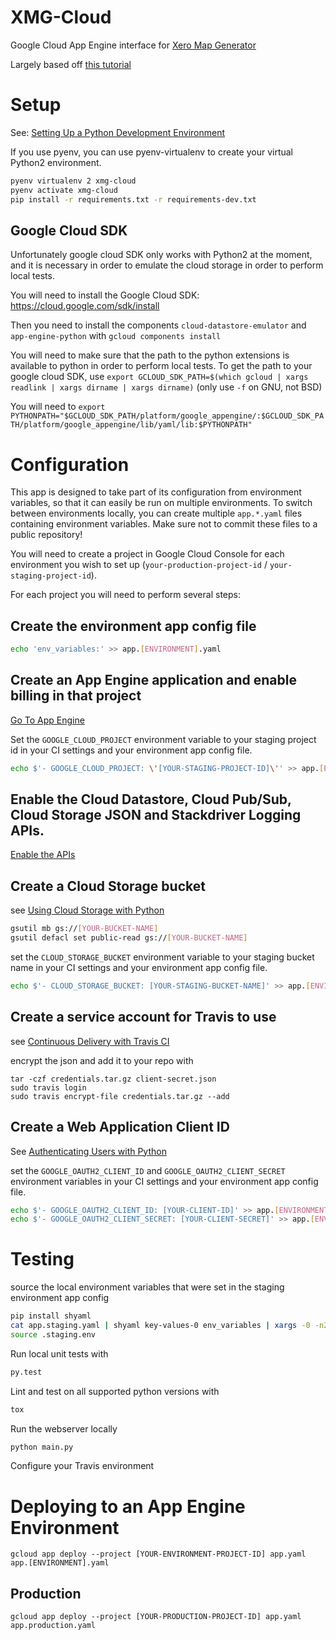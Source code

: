 # XMG-Cloud
Google Cloud App Engine interface for [Xero Map Generator](https://github.com/derwentx/Xero-Map-Generator)

Largely based off [this tutorial](https://cloud.google.com/python/getting-started/tutorial-app)

# Setup

See: [Setting Up a Python Development Environment](https://cloud.google.com/python/setup)

If you use pyenv, you can use pyenv-virtualenv to create your virtual Python2 environment.

```bash
pyenv virtualenv 2 xmg-cloud
pyenv activate xmg-cloud
pip install -r requirements.txt -r requirements-dev.txt
```

## Google Cloud SDK

Unfortunately google cloud SDK only works with Python2 at the moment, and it is necessary in order to emulate the cloud storage in order to perform local tests.

You will need to install the Google Cloud SDK: https://cloud.google.com/sdk/install

Then you need to install the components `cloud-datastore-emulator` and `app-engine-python` with `gcloud components install`

You will need to make sure that the path to the python extensions is available to python in order to perform local tests. To get the path to your google cloud SDK, use `export GCLOUD_SDK_PATH=$(which gcloud | xargs readlink | xargs dirname | xargs dirname)` (only use `-f` on GNU, not BSD)

You will need to `export PYTHONPATH="$GCLOUD_SDK_PATH/platform/google_appengine/:$GCLOUD_SDK_PATH/platform/google_appengine/lib/yaml/lib:$PYTHONPATH"`

# Configuration

This app is designed to take part of its configuration from environment
variables, so that it can easily be run on multiple environments. To switch
between environments locally, you can create multiple `app.*.yaml` files
containing environment variables. Make sure not to commit these files to a
public repository!

You will need to create a project in Google Cloud Console for each environment
you wish to set up (`your-production-project-id` / `your-staging-project-id`).

For each project you will need to perform several steps:

## Create the environment app config file

```bash
echo 'env_variables:' >> app.[ENVIRONMENT].yaml
```

## Create an App Engine application and enable billing in that project
[Go To App Engine](https://console.cloud.google.com/projectselector/appengine/create?lang=flex_python&st=true&_ga=2.209047506.-1904653949.1530240882)

Set the `GOOGLE_CLOUD_PROJECT` environment variable to your staging project id in your CI settings and your environment app config file.
```bash
echo $'- GOOGLE_CLOUD_PROJECT: \'[YOUR-STAGING-PROJECT-ID]\'' >> app.[ENVIRONMENT].yaml
```

## Enable the Cloud Datastore, Cloud Pub/Sub, Cloud Storage JSON and Stackdriver Logging APIs.
[Enable the APIs](https://console.cloud.google.com/flows/enableapi?apiid=datastore.googleapis.com,datastore,pubsub,storage_api,logging,plus,sqladmin.googleapis.com&redirect=https://console.cloud.google.com&_ga=2.204779344.-1904653949.1530240882)

## Create a Cloud Storage bucket
see [Using Cloud Storage with Python](https://cloud.google.com/python/getting-started/using-cloud-storage)
```bash
gsutil mb gs://[YOUR-BUCKET-NAME]
gsutil defacl set public-read gs://[YOUR-BUCKET-NAME]
```

set the `CLOUD_STORAGE_BUCKET` environment variable to your staging bucket name in your CI settings and your environment app config file.

```bash
echo $'- CLOUD_STORAGE_BUCKET: [YOUR-STAGING-BUCKET-NAME]' >> app.[ENVIRONMENT].yaml
```

## Create a service account for Travis to use

see [Continuous Delivery with Travis CI
](https://cloud.google.com/solutions/continuous-delivery-with-travis-ci)

encrypt the json and add it to your repo with

```
tar -czf credentials.tar.gz client-secret.json
sudo travis login
sudo travis encrypt-file credentials.tar.gz --add
```

## Create a Web Application Client ID

See [Authenticating Users with Python](https://cloud.google.com/python/getting-started/authenticate-users)

set the `GOOGLE_OAUTH2_CLIENT_ID` and `GOOGLE_OAUTH2_CLIENT_SECRET` environment
variables in your CI settings and your environment app config file.

```bash
echo $'- GOOGLE_OAUTH2_CLIENT_ID: [YOUR-CLIENT-ID]' >> app.[ENVIRONMENT].yaml
echo $'- GOOGLE_OAUTH2_CLIENT_SECRET: [YOUR-CLIENT-SECRET]' >> app.[ENVIRONMENT].yaml
```

# Testing

source the local environment variables that were set in the staging environment app config

```bash
pip install shyaml
cat app.staging.yaml | shyaml key-values-0 env_variables | xargs -0 -n2 -J{} sh -c 'echo export $1=$2' -- {} > .staging.env
source .staging.env
```

Run local unit tests with

```bash
py.test
```

Lint and test on all supported python versions with

```bash
tox
```

Run the webserver locally
```bash
python main.py
```

Configure your Travis environment

# Deploying to an App Engine Environment
```
gcloud app deploy --project [YOUR-ENVIRONMENT-PROJECT-ID] app.yaml app.[ENVIRONMENT].yaml
```
## Production
```
gcloud app deploy --project [YOUR-PRODUCTION-PROJECT-ID] app.yaml app.production.yaml
```
